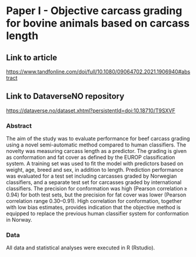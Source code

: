 # Paper I - Objective carcass grading for bovine animals based on carcass length

## Link to article
https://www.tandfonline.com/doi/full/10.1080/09064702.2021.1906940#abstract 

## Link to DataverseNO repository
https://dataverse.no/dataset.xhtml?persistentId=doi:10.18710/T9SXVF

### Abstract
The aim of the study was to evaluate performance for beef carcass grading using a novel semi-automatic method compared to human classifiers. The novelty was measuring carcass length as a predictor. The grading is given as conformation and fat cover as defined by the EUROP classification system. A training set was used to fit the model with predictors based on weight, age, breed and sex, in addition to length. Prediction performance was evaluated for a test set including carcasses graded by Norwegian classifiers, and a separate test set for carcasses graded by international classifiers. The precision for conformation was high (Pearson correlation ≥ 0.94) for both test sets, but the precision for fat cover was lower (Pearson correlation range 0.30–0.91). High correlation for conformation, together with low bias estimates, provides indication that the objective method is equipped to replace the previous human classifier system for conformation in Norway.

### Data 
All data and statistical analyses were executed in R (Rstudio).
